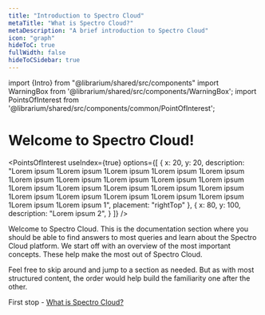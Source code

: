 ```yaml
---
title: "Introduction to Spectro Cloud"
metaTitle: "What is Spectro Cloud?"
metaDescription: "A brief introduction to Spectro Cloud"
icon: "graph"
hideToC: true
fullWidth: false
hideToCSidebar: true
---
```


import {Intro} from "@librarium/shared/src/components"
import WarningBox from '@librarium/shared/src/components/WarningBox';
import PointsOfInterest from '@librarium/shared/src/components/common/PointOfInterest';

<Intro>

# Welcome to Spectro Cloud!

</Intro>

<PointsOfInterest
  useIndex={true}
  options={[
    {
      x: 20,
      y: 20,
      description: "Lorem ipsum 1Lorem ipsum 1Lorem ipsum 1Lorem ipsum 1Lorem ipsum 1Lorem ipsum 1Lorem ipsum 1Lorem ipsum 1Lorem ipsum 1Lorem ipsum 1Lorem ipsum 1Lorem ipsum 1Lorem ipsum 1Lorem ipsum 1Lorem ipsum 1Lorem ipsum 1Lorem ipsum 1Lorem ipsum 1Lorem ipsum 1Lorem ipsum 1Lorem ipsum 1Lorem ipsum 1",
      placement: "rightTop"
    },
      {
      x: 80,
      y: 100,
      description: "Lorem ipsum 2",
    }
]} />

Welcome to Spectro Cloud. This is the documentation section where you should be able to find answers to most queries and learn about the Spectro Cloud platform. We start off with an overview of the most important concepts. These help make the most out of Spectro Cloud.

Feel free to skip around and jump to a section as needed. But as with most structured content, the order would help build the familiarity one after the other.

First stop - [What is Spectro Cloud?](/introduction/what-is)
